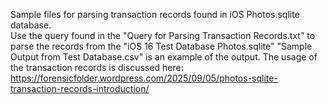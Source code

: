 Sample files for parsing transaction records found in iOS Photos.sqlite database.  
Use the query found in the "Query for Parsing Transaction Records.txt" to parse the records from the "iOS 16 Test Database Photos.sqlite"
"Sample Output from Test Database.csv" is an example of the output. 
The usage of the transaction records is discussed here: https://forensicfolder.wordpress.com/2025/09/05/photos-sqlite-transaction-records-introduction/

